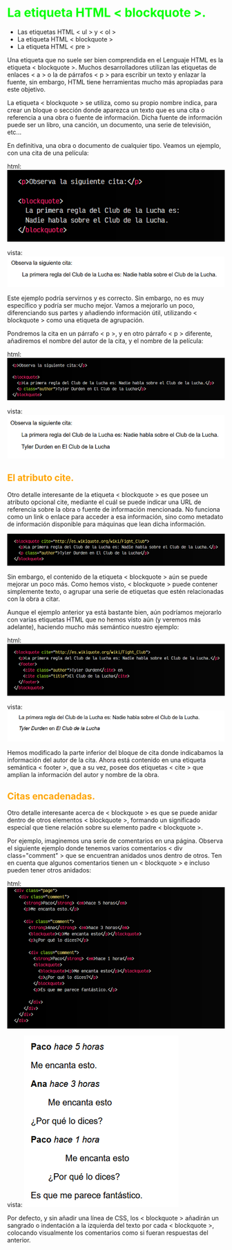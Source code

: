 # <span style="color:lime">La etiqueta HTML < blockquote >.</span>


  -  Las etiquetas HTML < ul > y < ol >
  -  La etiqueta HTML < blockquote >
  -  La etiqueta HTML < pre >


Una etiqueta que no suele ser bien comprendida en el Lenguaje HTML es la etiqueta < blockquote >. Muchos desarrolladores utilizan las etiquetas de enlaces < a > o la de párrafos < p > para escribir un texto y enlazar la fuente, sin embargo, HTML tiene herramientas mucho más apropiadas para este objetivo.

La etiqueta < blockquote > se utiliza, como su propio nombre indica, para crear un bloque o sección donde aparezca un texto que es una cita o referencia a una obra o fuente de información. Dicha fuente de información puede ser un libro, una canción, un documento, una serie de televisión, etc...

En definitiva, una obra o documento de cualquier tipo. Veamos un ejemplo, con una cita de una película:

html:
![alt text](./imagenes-la-etiqueta-html-blockquote/image.png)

vista:
![alt text](./imagenes-la-etiqueta-html-blockquote/image-1.png)

Este ejemplo podría servirnos y es correcto. Sin embargo, no es muy específico y podría ser mucho mejor. Vamos a mejorarlo un poco, diferenciando sus partes y añadiendo información útil, utilizando < blockquote > como una etiqueta de agrupación.

Pondremos la cita en un párrafo < p >, y en otro párrafo  < p > diferente, añadiremos el nombre del autor de la cita, y el nombre de la película:

html:
![alt text](./imagenes-la-etiqueta-html-blockquote/image-2.png)

vista:
![alt text](./imagenes-la-etiqueta-html-blockquote/image-3.png)

## <span style="color:orange">El atributo cite.</span>
Otro detalle interesante de la etiqueta < blockquote > es que posee un atributo opcional cite, mediante el cuál se puede indicar una URL de referencia sobre la obra o fuente de información mencionada. No funciona como un link o enlace para acceder a esa información, sino como metadato de información disponible para máquinas que lean dicha información.

![alt text](./imagenes-la-etiqueta-html-blockquote/image-4.png)

Sin embargo, el contenido de la etiqueta < blockquote > aún se puede mejorar un poco más. Como hemos visto, < blockquote > puede contener simplemente texto, o agrupar una serie de etiquetas que estén relacionadas con la obra a citar.

Aunque el ejemplo anterior ya está bastante bien, aún podríamos mejorarlo con varias etiquetas HTML que no hemos visto aún (y veremos más adelante), haciendo mucho más semántico nuestro ejemplo:

html:
![alt text](./imagenes-la-etiqueta-html-blockquote/image-5.png)

vista:
![alt text](./imagenes-la-etiqueta-html-blockquote/image-6.png)

Hemos modificado la parte inferior del bloque de cita donde indicabamos la información del autor de la cita. Ahora está contenido en una etiqueta semántica < footer >, que a su vez, posee dos etiquetas < cite > que amplían la información del autor y nombre de la obra.

## <span style="color:orange">Citas encadenadas.</span>
Otro detalle interesante acerca de < blockquote > es que se puede anidar dentro de otros elementos < blockquote >, formando un significado especial que tiene relación sobre su elemento padre < blockquote >.

Por ejemplo, imaginemos una serie de comentarios en una página. Observa el siguiente ejemplo donde tenemos varios comentarios < div class="comment" > que se encuentran anidados unos dentro de otros. Ten en cuenta que algunos comentarios tienen un < blockquote > e incluso pueden tener otros anidados:

html:
![alt text](./imagenes-la-etiqueta-html-blockquote/image-7.png)

vista:
![alt text](./imagenes-la-etiqueta-html-blockquote/image-8.png)

Por defecto, y sin añadir una línea de CSS, los < blockquote > añadirán un sangrado o indentación a la izquierda del texto por cada < blockquote >, colocando visualmente los comentarios como si fueran respuestas del anterior.